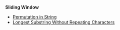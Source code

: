 **Sliding Window**
- [Permutation in String](/DS_Questions/Questions/Strings/Permutations/Permutation_in_String.md)
- [Longest Substring Without Repeating Characters](/DS_Questions/Questions/Strings/SubString_SubSequence/SubString_SubArray/Longest_Substr_Without_Repeating_Chars.md)
